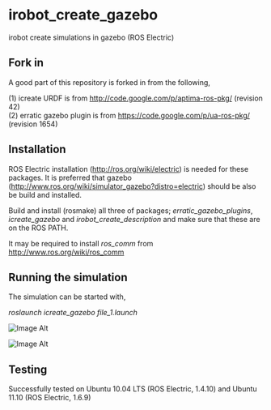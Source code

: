 irobot_create_gazebo
=====================

irobot create simulations in gazebo (ROS Electric)

Fork in
-------
A good part of this repository is forked in from the following, 

(1) icreate URDF is from http://code.google.com/p/aptima-ros-pkg/ (revision 42)   
(2) erratic gazebo plugin is from https://code.google.com/p/ua-ros-pkg/ (revision 1654)    

Installation
------------
ROS Electric installation (http://ros.org/wiki/electric) is needed for these packages. It is preferred that gazebo (http://www.ros.org/wiki/simulator_gazebo?distro=electric) should be also be build and installed.

Build and install (rosmake) all three of packages; _erratic_gazebo_plugins_, _icreate_gazebo_ and _irobot_create_description_ and make sure that these are on the ROS PATH. 

It may be required to install _ros_comm_ from http://www.ros.org/wiki/ros_comm

Running the simulation
----------------------
The simulation can be started with,

  _roslaunch icreate_gazebo file_1.launch_
  
![Image Alt](http://3.bp.blogspot.com/-WERRDMHcMpM/TxMG94A0GgI/AAAAAAAAB3k/uhVxcVJ0Clw/s1600/Screenshot-2.png)

![Image Alt](http://4.bp.blogspot.com/-DrqKcNVLbKQ/TxMGX80HoFI/AAAAAAAAB3U/Ef_bT4CAHnw/s1600/Screenshot-3.png)

Testing
-------
Successfully tested on Ubuntu 10.04 LTS (ROS Electric, 1.4.10) and Ubuntu 11.10 (ROS Electric, 1.6.9)
